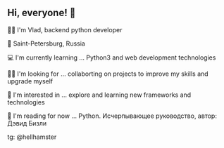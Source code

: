  ## Hi, everyone! 👋
 
👨‍💻 I'm Vlad, backend python developer

📍  Saint-Petersburg, Russia

💻 I'm currently learning ... Python3 and web development technologies

🕵🏻 I'm looking for ... collaborting on projects to improve my skills and upgrade myself

🔎 I'm interested in ... explore and learning new frameworks and technologies

📖 I'm reading for now ... Python. Исчерпывающее руководство, автор: Дэвид Бизли


tg: @hellhamster
